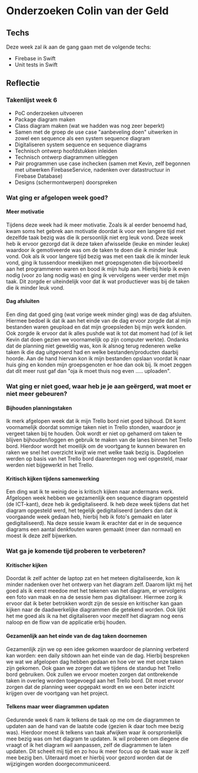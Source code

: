 ﻿# Onderzoeken Colin van der Geld

## Techs

Deze week zal ik aan de gang gaan met de volgende techs:
* Firebase in Swift
* Unit tests in Swift

## Reflectie

### Takenlijst week 6
* PoC onderzoeken uitvoeren
* Package diagram maken
* Class diagram maken (wat we hadden was nog zeer beperkt)
* Samen met de groep de use case "aanbeveling doen" uitwerken in zowel een sequence als een system sequence diagram
* Digitaliseren system sequence en sequence diagrams
* Technisch ontwerp hoofdstukken inleiden
* Technisch ontwerp diagrammen uitleggen
* Pair programmen use case inchecken (samen met Kevin, zelf begonnen met uitwerken FirebaseService, nadenken over datastructuur in Firebase Database)
* Designs (schermontwerpen) doorspreken


### Wat ging er afgelopen week goed?
#### Meer motivatie
Tijdens deze week had ik meer motivatie. Zoals ik al eerder benoemd had, kwam soms het gebrek aan motivatie doordat ik voor een langere tijd met dezelfde taak bezig was die ik persoonlijk niet erg leuk vond. Deze week heb ik ervoor gezorgd dat ik deze taken afwisselde (leuke en minder leuke) waardoor ik gemotiveerde was om de taken te doen die ik minder leuk vond. Ook als ik voor langere tijd bezig was met een taak die ik minder leuk vond, ging ik tussendoor meekijken met groepsgenoten die bijvoorbeeld aan het programmeren waren en bood ik mijn hulp aan. Hierbij hielp ik even nodig (voor zo lang nodig was) en ging ik vervolgens weer verder met mijn taak. Dit zorgde er uiteindelijk voor dat ik wat productiever was bij de taken die ik minder leuk vond.

#### Dag afsluiten
Een ding dat goed ging (wat vorige week minder ging) was de dag afsluiten. Hiermee bedoel ik dat ik aan het einde van de dag ervoor zorgde dat al mijn bestanden waren geupload en dat mijn groepsleden bij mijn werk konden. Ook zorgde ik ervoor dat ik alles pushde wat ik tot dat moment had (of ik liet Kevin dat doen gezien we voornamelijk op zijn computer werkte). Ondanks dat de planning niet geweldig was, kon ik alsnog terug redeneren welke taken ik die dag uitgevoerd had en welke bestanden/producten daarbij hoorde. Aan de hand hiervan kon ik mijn bestanden opslaan voordat ik naar huis ging en konden mijn groepsgenoten er hoe dan ook bij. Ik moet zeggen dat dit meer rust gaf dan "oja ik moet thuis nog even ..... uploaden".

### Wat ging er niet goed, waar heb je je aan geërgerd, wat moet er niet meer gebeuren?
#### Bijhouden planningstaken
Ik merk afgelopen week dat ik mijn Trello bord niet goed bijhoud. Dit komt voornamelijk doordat sommige taken niet in Trello stonden, waardoor je vergeet taken bij te houden. Ook wordt er niet op gehamerd om taken te blijven bijhouden/loggen en gebruik te maken van de lanes binnen het Trello bord. Hierdoor wordt het moeilijk om de voortgang te kunnen bewaren en raken we snel het overzicht kwijt wie met welke taak bezig is. Dagdoelen werden op basis van het Trello bord daarentegen nog wel opgesteld, maar werden niet bijgewerkt in het Trello.

#### Kritisch kijken tijdens samenwerking
Een ding wat ik te weinig doe is kritisch kijken naar andermans werk. Afgelopen week hebben we gezamenlijk een sequence diagram opgesteld (de ICT-kant), deze heb ik gedigitaliseerd. Ik heb deze week tijdens dat het diagram opgesteld werd, het tegelijk gedigitaliseerd (anders dan dat ik voorgaande week gedaan heb, hierbij heb ik foto's gemaakt en later gedigitaliseerd). Na deze sessie kwam ik erachter dat er in de sequence diagrams een aantal denkfouten waren gemaakt (meer dan normaal) en moest ik deze zelf bijwerken.


### Wat ga je komende tijd proberen te verbeteren?
#### Kritischer kijken
Doordat ik zelf achter de laptop zat en het meteen digitaliseerde, kon ik minder nadenken over het ontwerp van het diagram zelf. Daarom lijkt mij het goed als ik eerst meedoe met het tekenen van het diagram, er vervolgens een foto van maak en na de sessie hem pas digitaliseer. Hiermee zorg ik ervoor dat ik beter betrokken wordt zijn de sessie en kritischer kan gaan kijken naar de daadwerkelijke diagrammen die getekend worden. Ook lijkt het me goed als ik na het digitaliseren voor mezelf het diagram nog eens naloop en de flow van de applicatie erbij houden.

#### Gezamenlijk aan het einde van de dag taken doornemen
Gezamenlijk zijn we op een idee gekomen waardoor de planning verbeterd kan worden: een daily sitdown aan het einde van de dag. Hierbij bespreken we wat we afgelopen dag hebben gedaan en hoe ver we met onze taken zijn gekomen. Ook gaan we zorgen dat we tijdens de standup het Trello bord gebruiken. Ook zullen we ervoor moeten zorgen dat ontbrekende taken in overleg worden toegevoegd aan het Trello bord. Dit moet ervoor zorgen dat de planning weer opgepakt wordt en we een beter inzicht krijgen over de voortgang van het project.


#### Telkens maar weer diagrammen updaten
Gedurende week 6 nam ik telkens de taak op me om de diagrammen te updaten aan de hand van de laatste code (gezien ik daar toch mee bezig was). Hierdoor moest ik telkens van taak afwijken waar ik oorspronkelijk mee bezig was om het diagram te updaten. Ik wil proberen om diegene die vraagt of ik het diagram wil aanpassen, zelf de diagrammen te laten updaten. Dit scheelt mij tijd en zo hou ik meer focus op de taak waar ik zelf mee bezig ben. Uiteraard moet er hierbij voor gezord worden dat de wijzigingen worden doorgecommuniceerd.
